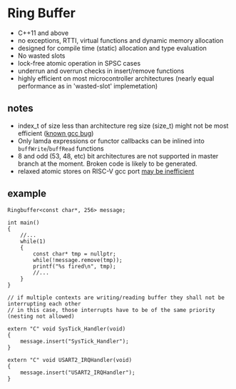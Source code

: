 # Ring Buffer

- C++11 and above
- no exceptions, RTTI, virtual functions and dynamic memory allocation
- designed for compile time (static) allocation and type evaluation
- No wasted slots
- lock-free atomic operation in SPSC cases
- underrun and overrun checks in insert/remove functions
- highly efficient on most microcontroller architectures (nearly equal performance as in 'wasted-slot' implemetation)

## notes

- index_t of size less than architecture reg size (size_t) might not be most efficient ([known gcc bug](https://gcc.gnu.org/bugzilla/show_bug.cgi?id=71942))
- Only lamda expressions or functor callbacks can be inlined into `buffWrite`/`buffRead` functions
- 8 and odd (53, 48, etc) bit architectures are not supported in master branch at the moment. Broken code is likely to be generated.
- relaxed atomic stores on RISC-V gcc port [may be inefficient](https://gcc.gnu.org/bugzilla/show_bug.cgi?id=89835)

## example

```
Ringbuffer<const char*, 256> message;

int main()
{
	//...
	while(1)
	{
		const char* tmp = nullptr;
		while(!message.remove(tmp));
		printf("%s fired\n", tmp);
		//...
	}
}

// if multiple contexts are writing/reading buffer they shall not be interrupting each other 
// in this case, those interrupts have to be of the same priority (nesting not allowed) 

extern "C" void SysTick_Handler(void)
{
	message.insert("SysTick_Handler");
}

extern "C" void USART2_IRQHandler(void)
{
	message.insert("USART2_IRQHandler");
}
```